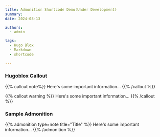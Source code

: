 ```yaml
---
title: Admonition Shortcode Demo(Under Development)
summary: 
date: 2024-03-13

authors:
  - admin

tags:
  - Hugo Blox
  - Markdown
  - shortcode
  
--- 
```


### Hugoblox Callout

{{% callout note%}}
Here's some important information...
{{% /callout %}}

{{% callout warning %}}
Here's some important information...
{{% /callout %}}

### Sample Admonition

{{% admonition type=note title="Title" %}}
Here's some important information...
{{% /admonition %}}
